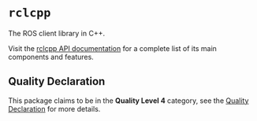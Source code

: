 # `rclcpp`

The ROS client library in C++.

Visit the [rclcpp API documentation](http://docs.ros2.org/latest/api/rclcpp/) for a complete list of its main components and features.

## Quality Declaration

This package claims to be in the **Quality Level 4** category, see the [Quality Declaration](QUALITY_DECLARATION.md) for more details.
